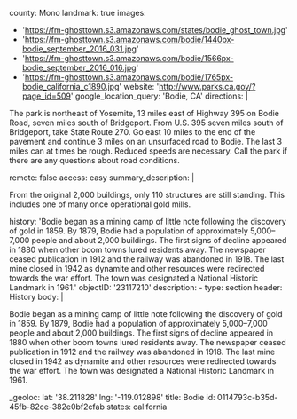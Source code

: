 county: Mono
landmark: true
images:
  - 'https://fm-ghosttown.s3.amazonaws.com/states/bodie_ghost_town.jpg'
  - 'https://fm-ghosttown.s3.amazonaws.com/bodie/1440px-bodie_september_2016_031.jpg'
  - 'https://fm-ghosttown.s3.amazonaws.com/bodie/1566px-bodie_september_2016_016.jpg'
  - 'https://fm-ghosttown.s3.amazonaws.com/bodie/1765px-bodie_california_c1890.jpg'
website: 'http://www.parks.ca.gov/?page_id=509'
google_location_query: 'Bodie, CA'
directions: |
  <p>The park is northeast of Yosemite, 13 miles east of Highway 395 on Bodie Road, seven miles south of Bridgeport. From U.S. 395 seven miles south of Bridgeport, take State Route 270. Go east 10 miles to the end of the pavement and continue 3 miles on an unsurfaced road to Bodie. The last 3 miles can at times be rough. Reduced speeds are necessary. Call the park if there are any questions about road conditions.
  </p>
remote: false
access: easy
summary_description: |
  <p>From the original 2,000 buildings, only 110 structures are still standing. This includes one of many once operational gold mills.
  </p>
history: 'Bodie began as a mining camp of little note following the discovery of gold in 1859. By 1879, Bodie had a population of approximately 5,000–7,000 people and about 2,000 buildings. The first signs of decline appeared in 1880 when other boom towns lured residents away. The newspaper ceased publication in 1912 and the railway was abandoned in 1918. The last mine closed in 1942 as dynamite and other resources were redirected towards the war effort. The town was designated a National Historic Landmark in 1961.'
objectID: '23117210'
description:
  -
    type: section
    header: History
    body: |
      <p>Bodie began as a mining camp of little note following the discovery of gold in 1859. By 1879, Bodie had a population of approximately 5,000–7,000 people and about 2,000 buildings. The first signs of decline appeared in 1880 when other boom towns lured residents away. The newspaper ceased publication in 1912 and the railway was abandoned in 1918. The last mine closed in 1942 as dynamite and other resources were redirected towards the war effort. The town was designated a National Historic Landmark in 1961.
      </p>
_geoloc:
  lat: '38.211828'
  lng: '-119.012898'
title: Bodie
id: 0114793c-b35d-45fb-82ce-382e0bf2cfab
states: california
